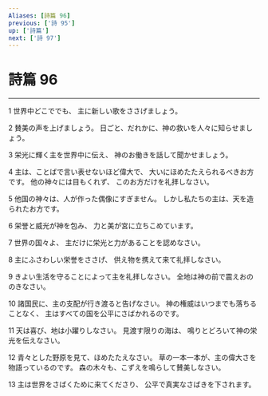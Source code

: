 ```yaml
---
Aliases: [詩篇 96]
previous: ['詩 95']
up: ['詩篇']
next: ['詩 97']
---
```

# 詩篇 96

***




1 
世界中どこででも、 主に新しい歌をささげましょう。 



2 
賛美の声を上げましょう。 日ごと、だれかに、神の救いを人々に知らせましょう。 



3 
栄光に輝く主を世界中に伝え、 神のお働きを話して聞かせましょう。 



4 
主は、ことばで言い表せないほど偉大で、 大いにほめたたえられるべきお方です。 他の神々には目もくれず、 このお方だけを礼拝しなさい。 



5 
他国の神々は、人が作った偶像にすぎません。 しかし私たちの主は、天を造られたお方です。 



6 
栄誉と威光が神を包み、 力と美が宮に立ちこめています。 



7 
世界の国々よ、 主だけに栄光と力があることを認めなさい。 



8 
主にふさわしい栄誉をささげ、 供え物を携えて来て礼拝しなさい。 



9 
きよい生活を守ることによって主を礼拝しなさい。 全地は神の前で震えおののきなさい。 



10 
諸国民に、主の支配が行き渡ると告げなさい。 神の権威はいつまでも落ちることなく、 主はすべての国を公平にさばかれるのです。 



11 
天は喜び、地は小躍りしなさい。 見渡す限りの海は、 鳴りとどろいて神の栄光を伝えなさい。 



12 
青々とした野原を見て、ほめたたえなさい。 草の一本一本が、主の偉大さを物語っているのです。 森の木々も、こずえを鳴らして賛美しなさい。 



13 
主は世界をさばくために来てくださり、 公平で真実なさばきを下されます。
